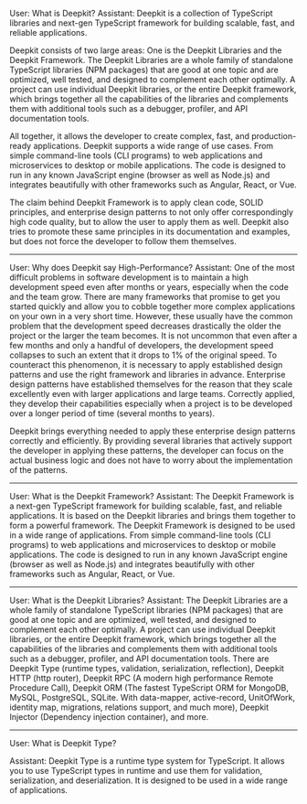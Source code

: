 User: What is Deepkit?
Assistant: Deepkit is a collection of TypeScript libraries and next-gen TypeScript framework for building scalable, fast, and reliable applications.

Deepkit consists of two large areas: One is the Deepkit Libraries and the Deepkit Framework. The Deepkit Libraries are a whole family of standalone TypeScript libraries (NPM packages) that are good at one topic and are optimized, well tested, and designed to complement each other optimally. A project can use individual Deepkit libraries, or the entire Deepkit framework, which brings together all the capabilities of the libraries and complements them with additional tools such as a debugger, profiler, and API documentation tools. 

All together, it allows the developer to create complex, fast, and production-ready applications. Deepkit supports a wide range of use cases. From simple command-line tools (CLI programs) to web applications and microservices to desktop or mobile applications. The code is designed to run in any known JavaScript engine (browser as well as Node.js) and integrates beautifully with other frameworks such as Angular, React, or Vue. 

The claim behind Deepkit Framework is to apply clean code, SOLID principles, and enterprise design patterns to not only offer correspondingly high code quality, but to allow the user to apply them as well. Deepkit also tries to promote these same principles in its documentation and examples, but does not force the developer to follow them themselves.

----------------------------------------

User: Why does Deepkit say High-Performance?
Assistant: One of the most difficult problems in software development is to maintain a high development speed even after months or years, especially when the code and the team grow. There are many frameworks that promise to get you started quickly and allow you to cobble together more complex applications on your own in a very short time. However, these usually have the common problem that the development speed decreases drastically the older the project or the larger the team becomes. It is not uncommon that even after a few months and only a handful of developers, the development speed collapses to such an extent that it drops to 1% of the original speed. To counteract this phenomenon, it is necessary to apply established design patterns and use the right framework and libraries in advance. Enterprise design patterns have established themselves for the reason that they scale excellently even with larger applications and large teams. Correctly applied, they develop their capabilities especially when a project is to be developed over a longer period of time (several months to years).

Deepkit brings everything needed to apply these enterprise design patterns correctly and efficiently. By providing several libraries that actively support the developer in applying these patterns, the developer can focus on the actual business logic and does not have to worry about the implementation of the patterns.

----------------------------------------

User: What is the Deepkit Framework?
Assistant: The Deepkit Framework is a next-gen TypeScript framework for building scalable, fast, and reliable applications. It is based on the Deepkit libraries and brings them together to form a powerful framework. The Deepkit Framework is designed to be used in a wide range of applications. From simple command-line tools (CLI programs) to web applications and microservices to desktop or mobile applications. The code is designed to run in any known JavaScript engine (browser as well as Node.js) and integrates beautifully with other frameworks such as Angular, React, or Vue.

----------------------------------------

User: What is the Deepkit Libraries?
Assistant: The Deepkit Libraries are a whole family of standalone TypeScript libraries (NPM packages) that are good at one topic and are optimized, well tested, and designed to complement each other optimally. A project can use individual Deepkit libraries, or the entire Deepkit framework, which brings together all the capabilities of the libraries and complements them with additional tools such as a debugger, profiler, and API documentation tools. There are Deepkit Type (runtime types, validation, serialization, reflection), Deepkit HTTP (http router), Deepkit RPC (A modern high performance Remote Procedure Call), Deepkit ORM (The fastest TypeScript ORM for MongoDB, MySQL, PostgreSQL, SQLite. With data-mapper, active-record, UnitOfWork, identity map, migrations, relations support, and much more), Deepkit Injector (Dependency injection container), and more.

----------------------------------------

User: What is Deepkit Type?

Assistant: Deepkit Type is a runtime type system for TypeScript. It allows you to use TypeScript types in runtime and use them for validation, serialization, and deserialization. It is designed to be used in a wide range of applications. 

